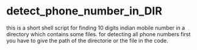 # detect_phone_number_in_DIR
this is a short shell script for finding 10 digits indian mobile number in a directory which contains some files.
for detecting all phone numbers first you have to give the path of the directorie or the file in the code.
